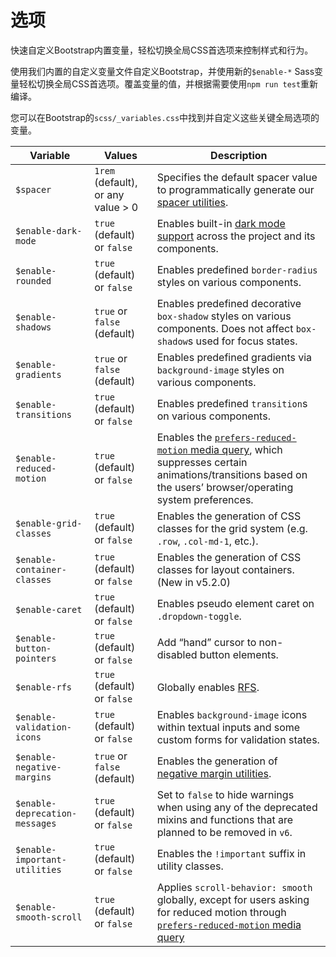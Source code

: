 # 选项 

快速自定义Bootstrap内置变量，轻松切换全局CSS首选项来控制样式和行为。

使用我们内置的自定义变量文件自定义Bootstrap，并使用新的`$enable-*` Sass变量轻松切换全局CSS首选项。覆盖变量的值，并根据需要使用`npm run test`重新编译。

您可以在Bootstrap的`scss/_variables.css`中找到并自定义这些关键全局选项的变量。

| Variable | Values | Description |
| --- | --- | --- |
| `$spacer` | `1rem` (default), or any value > 0 | Specifies the default spacer value to programmatically generate our [spacer utilities](/docs/5.3/utilities/spacing/). |
| `$enable-dark-mode` | `true` (default) or `false` | Enables built-in [dark mode support](/docs/5.3/customize/color-modes/#dark-mode) across the project and its components. |
| `$enable-rounded` | `true` (default) or `false` | Enables predefined `border-radius` styles on various components. |
| `$enable-shadows` | `true` or `false` (default) | Enables predefined decorative `box-shadow` styles on various components. Does not affect `box-shadow`s used for focus states. |
| `$enable-gradients` | `true` or `false` (default) | Enables predefined gradients via `background-image` styles on various components. |
| `$enable-transitions` | `true` (default) or `false` | Enables predefined `transition`s on various components. |
| `$enable-reduced-motion` | `true` (default) or `false` | Enables the [`prefers-reduced-motion` media query](/docs/5.3/getting-started/accessibility/#reduced-motion), which suppresses certain animations/transitions based on the users’ browser/operating system preferences. |
| `$enable-grid-classes` | `true` (default) or `false` | Enables the generation of CSS classes for the grid system (e.g. `.row`, `.col-md-1`, etc.). |
| `$enable-container-classes` | `true` (default) or `false` | Enables the generation of CSS classes for layout containers. (New in v5.2.0) |
| `$enable-caret` | `true` (default) or `false` | Enables pseudo element caret on `.dropdown-toggle`. |
| `$enable-button-pointers` | `true` (default) or `false` | Add “hand” cursor to non-disabled button elements. |
| `$enable-rfs` | `true` (default) or `false` | Globally enables [RFS](/docs/5.3/getting-started/rfs/). |
| `$enable-validation-icons` | `true` (default) or `false` | Enables `background-image` icons within textual inputs and some custom forms for validation states. |
| `$enable-negative-margins` | `true` or `false` (default) | Enables the generation of [negative margin utilities](/docs/5.3/utilities/spacing/#negative-margin). |
| `$enable-deprecation-messages` | `true` (default) or `false` | Set to `false` to hide warnings when using any of the deprecated mixins and functions that are planned to be removed in `v6`. |
| `$enable-important-utilities` | `true` (default) or `false` | Enables the `!important` suffix in utility classes. |
| `$enable-smooth-scroll` | `true` (default) or `false` | Applies `scroll-behavior: smooth` globally, except for users asking for reduced motion through [`prefers-reduced-motion` media query](/docs/5.3/getting-started/accessibility/#reduced-motion) |